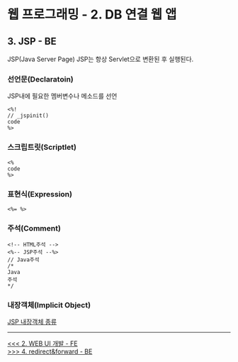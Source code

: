 # 웹 프로그래밍 - 2. DB 연결 웹 앱

## 3. JSP - BE
JSP(Java Server Page)
JSP는 항상 Servlet으로 변환된 후 실행된다.

### 선언문(Declaratoin)
JSP내에 필요한 멤버변수나 메소드를 선언
```
<%!
// _jspinit()
code
%>
```
### 스크립트릿(Scriptlet)
```
<%
code
%>
```
### 표현식(Expression)
```
<%= %>
```
### 주석(Comment)
```
<!-- HTML주석 -->
<%-- JSP주석 --%>
// Java주석
/*
Java
주석
*/
```
### 내장객체(Implicit Object)
[JSP 내장객체 종류](https://www.javatpoint.com/jsp-implicit-objects)


-----
[<<< 2. WEB UI 개발 - FE](https://github.com/tunaep5/Boostcourse/blob/master/BC_WebProgramming/2_DB%EC%97%B0%EA%B2%B0%EC%9B%B9%EC%95%B1/2-2_WEB_UI_%EA%B0%9C%EB%B0%9C_FE.md)  
[>>> 4. redirect&forward - BE](https://github.com/tunaep5/Boostcourse/blob/master/BC_WebProgramming/2_DB%EC%97%B0%EA%B2%B0%EC%9B%B9%EC%95%B1/2-4_redirect_and_forward-BE.md)
